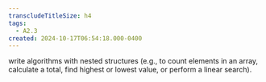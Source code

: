 ```yaml
---
transcludeTitleSize: h4
tags:
  - A2.3
created: 2024-10-17T06:54:18.000-0400
---
```

write algorithms with nested structures (e.g., to count elements in an array, calculate a total, find highest or lowest value, or perform a linear search).